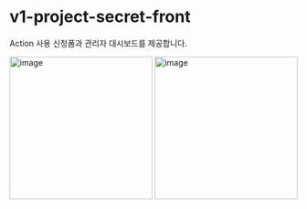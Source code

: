 # v1-project-secret-front

Action 사용 신청폼과 관리자 대시보드를 제공합니다.

<img height="250" alt="image" src="https://github.com/team-xquare/v1-project-secret-front/assets/81006587/da9b17c8-02a1-466f-b494-38ae52a0c888">
<img height="250" alt="image" src="https://github.com/team-xquare/v1-project-secret-front/assets/81006587/a0fd916e-9f50-4ffa-ad3b-0a468688a8b2">
